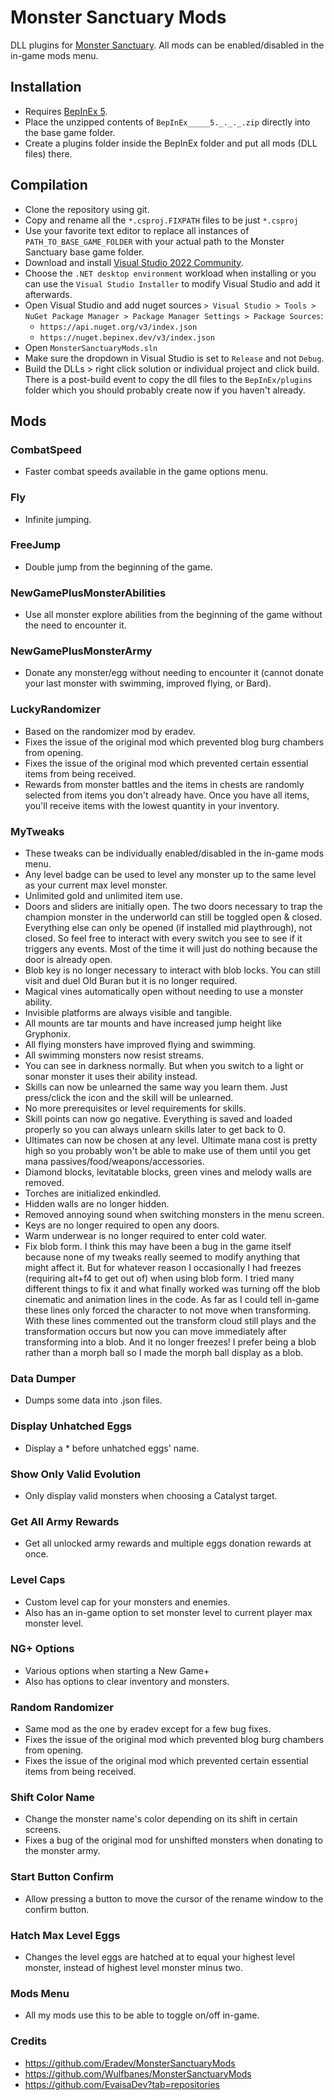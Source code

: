 # Monster Sanctuary Mods
DLL plugins for [Monster Sanctuary](https://www.google.com/search?q=monster+sanctuary). All mods can be enabled/disabled in the in-game mods menu.

## Installation
- Requires [BepInEx 5](https://github.com/BepInEx/BepInEx).
- Place the unzipped contents of `BepInEx_____5._._._.zip` directly into the base game folder.
- Create a plugins folder inside the BepInEx folder and put all mods (DLL files) there.

## Compilation
- Clone the repository using git.
- Copy and rename all the `*.csproj.FIXPATH` files to be just `*.csproj`
- Use your favorite text editor to replace all instances of `PATH_TO_BASE_GAME_FOLDER` with your actual path to the Monster Sanctuary base game folder.
- Download and install [Visual Studio 2022 Community](https://visualstudio.microsoft.com/vs/community).
- Choose the `.NET desktop environment` workload when installing or you can use the `Visual Studio Installer` to modify Visual Studio and add it afterwards. 
- Open Visual Studio and add nuget sources `> Visual Studio > Tools > NuGet Package Manager > Package Manager Settings > Package Sources`:
  - `https://api.nuget.org/v3/index.json`
  - `https://nuget.bepinex.dev/v3/index.json`
- Open `MonsterSanctuaryMods.sln`
- Make sure the dropdown in Visual Studio is set to `Release` and not `Debug`.
- Build the DLLs > right click solution or individual project and click build. There is a post-build event to copy the dll files to the `BepInEx/plugins` folder which you should probably create now if you haven't already.

## Mods
### CombatSpeed
- Faster combat speeds available in the game options menu.

### Fly
- Infinite jumping.

### FreeJump
- Double jump from the beginning of the game.

### NewGamePlusMonsterAbilities
- Use all monster explore abilities from the beginning of the game without the need to encounter it.

### NewGamePlusMonsterArmy
- Donate any monster/egg without needing to encounter it (cannot donate your last monster with swimming, improved flying, or Bard).

### LuckyRandomizer
- Based on the randomizer mod by eradev.
- Fixes the issue of the original mod which prevented blog burg chambers from opening.
- Fixes the issue of the original mod which prevented certain essential items from being received.
- Rewards from monster battles and the items in chests are randomly selected from items you don't already have. Once you have all items, you'll receive items with the lowest quantity in your inventory.

### MyTweaks
- These tweaks can be individually enabled/disabled in the in-game mods menu.
- Any level badge can be used to level any monster up to the same level as your current max level monster.
- Unlimited gold and unlimited item use.
- Doors and sliders are initially open. The two doors necessary to trap the champion monster in the underworld can still be toggled open & closed. Everything else can only be opened (if installed mid playthrough), not closed. So feel free to interact with every switch you see to see if it triggers any events. Most of the time it will just do nothing because the door is already open.
- Blob key is no longer necessary to interact with blob locks. You can still visit and duel Old Buran but it is no longer required.
- Magical vines automatically open without needing to use a monster ability.
- Invisible platforms are always visible and tangible.
- All mounts are tar mounts and have increased jump height like Gryphonix.
- All flying monsters have improved flying and swimming.
- All swimming monsters now resist streams.
- You can see in darkness normally. But when you switch to a light or sonar monster it uses their ability instead.
- Skills can now be unlearned the same way you learn them. Just press/click the icon and the skill will be unlearned.
- No more prerequisites or level requirements for skills.
- Skill points can now go negative. Everything is saved and loaded properly so you can always unlearn skills later to get back to 0.
- Ultimates can now be chosen at any level. Ultimate mana cost is pretty high so you probably won't be able to make use of them until you get mana passives/food/weapons/accessories.
- Diamond blocks, levitatable blocks, green vines and melody walls are removed.
- Torches are initialized enkindled.
- Hidden walls are no longer hidden.
- Removed annoying sound when switching monsters in the menu screen.
- Keys are no longer required to open any doors.
- Warm underwear is no longer required to enter cold water.
- Fix blob form. I think this may have been a bug in the game itself because none of my tweaks really seemed to modify anything that might affect it. But for whatever reason I occasionally I had freezes (requiring alt+f4 to get out of) when using blob form. I tried many different things to fix it and what finally worked was turning off the blob cinematic and animation lines in the code. As far as I could tell in-game these lines only forced the character to not move when transforming. With these lines commented out the transform cloud still plays and the transformation occurs but now you can move immediately after transforming into a blob. And it no longer freezes! I prefer being a blob rather than a morph ball so I made the morph ball display as a blob.

### Data Dumper
- Dumps some data into .json files.

### Display Unhatched Eggs
- Display a \* before unhatched eggs' name.

### Show Only Valid Evolution
- Only display valid monsters when choosing a Catalyst target.

### Get All Army Rewards
- Get all unlocked army rewards and multiple eggs donation rewards at once.

### Level Caps
- Custom level cap for your monsters and enemies.
- Also has an in-game option to set monster level to current player max monster level.

### NG+ Options
- Various options when starting a New Game+
- Also has options to clear inventory and monsters.

### Random Randomizer
- Same mod as the one by eradev except for a few bug fixes.
- Fixes the issue of the original mod which prevented blog burg chambers from opening.
- Fixes the issue of the original mod which prevented certain essential items from being received.

### Shift Color Name
- Change the monster name's color depending on its shift in certain screens.
- Fixes a bug of the original mod for unshifted monsters when donating to the monster army.

### Start Button Confirm
- Allow pressing a button to move the cursor of the rename window to the confirm button.

### Hatch Max Level Eggs
- Changes the level eggs are hatched at to equal your highest level monster, instead of highest level monster minus two.

### Mods Menu
- All my mods use this to be able to toggle on/off in-game.

### Credits
- https://github.com/Eradev/MonsterSanctuaryMods
- https://github.com/Wulfbanes/MonsterSanctuaryMods
- https://github.com/EvaisaDev?tab=repositories

